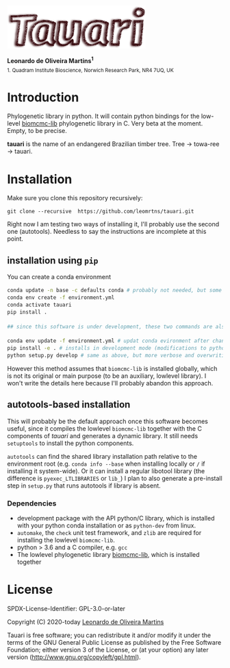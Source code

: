 <img src="recipe/tauari.png" height="100">

__Leonardo de Oliveira Martins<sup>1</sup>__
<br>
<sub>1. Quadram Institute Bioscience, Norwich Research Park, NR4 7UQ, UK</sub>

# Introduction
Phylogenetic library in python. 
It will contain python bindings for the low-level [biomcmc-lib](https://github.com/quadram-institute-bioscience/biomcmc-lib)
phylogenetic library in C.
Very beta at the moment. Empty, to be precise. 


**tauari** is the name of an endangered Brazilian timber tree. Tree &#8594; towa-ree &#8594; tauari. 

# Installation

Make sure you clone this repository recursively:
```
git clone --recursive  https://github.com/leomrtns/tauari.git
```
Right now I am testing two ways of installing it, I'll probably use the second one (autotools).
Needless to say the instructions are incomplete at this point. 

## installation using `pip` 

You can create a conda environment 
```bash
conda update -n base -c defaults conda # probably not needed, but some machines complained about it
conda env create -f environment.yml
conda activate tauari
pip install .

## since this software is under development, these two commands are also quite useful:

conda env update -f environment.yml # updat conda evironment after changing dependencies
pip install -e . # installs in development mode (modifications to python files are live)
python setup.py develop # same as above, but more verbose and overwriting ./build_setup directory
```

However this method assumes that `biomcmc-lib` is installed globally, which is not its original or main purpose (to be
an auxiliary, lowlevel library).
I won't write the details here because I'll probably abandon this approach.

## autotools-based installation 
This will probably be the default approach once this software becomes useful, since it compiles the lowlevel
`biomcmc-lib` together with the C components of *tauari* and generates a dynamic library. 
It still needs `setuptools` to install the python components. 

`autotools` can find the shared library installation path relative to the environment root (e.g. `conda info --base` when installing
locally or `/` if installing it system-wide).
Or it can install a regular libotool library (the difference is `pyexec_LTLIBRARIES` or `lib_`)
I plan to also generate a pre-install step in `setup.py` that runs autotools if library is absent. 

### Dependencies

* development package with the API python/C library, which is installed with your python conda installation or as `python-dev` from linux. 
* `automake`, the `check` unit test framework, and `zlib` are required for installing the lowlevel `biomcmc-lib`.
* python > 3.6 and a C compiler, e.g. `gcc`
* The lowlevel phylogenetic library [biomcmc-lib](https://github.com/quadram-institute-bioscience/biomcmc-lib), which is installed together

# License 
SPDX-License-Identifier: GPL-3.0-or-later

Copyright (C) 2020-today  [Leonardo de Oliveira Martins](https://github.com/leomrtns)

Tauari is free software; you can redistribute it and/or modify it under the terms of the GNU General Public
License as published by the Free Software Foundation; either version 3 of the License, or (at your option) any later
version (http://www.gnu.org/copyleft/gpl.html).
